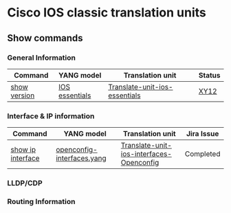 # Cisco IOS classic translation units

## Show commands

### General Information

| Command        | YANG model | Translation unit | Status | 
| -------------- |------------| ---------------- | ------ |
| [show version](show_version.md) | [IOS essentials](https://github.com/frinxio/)| [Translate-unit-ios-essentials](https://github.com/frinxio/translation-units/Code/)| [XY12](jira.com) |


### Interface & IP information

| Command        | YANG model | Translation unit  | Jira Issue | 
| -------------- |------------| ----------------- | ---------- |
| [show ip interface](show_ip_interface.md) | [openconfig-interfaces.yang](https://github.com/openconfig/public/blob/master/release/models/interfaces/openconfig-interfaces.yang) | [Translate-unit-ios-interfaces-Openconfig](https://github.com/frinxio/translation-units/Code/) | Completed |


### LLDP/CDP


### Routing Information






 
